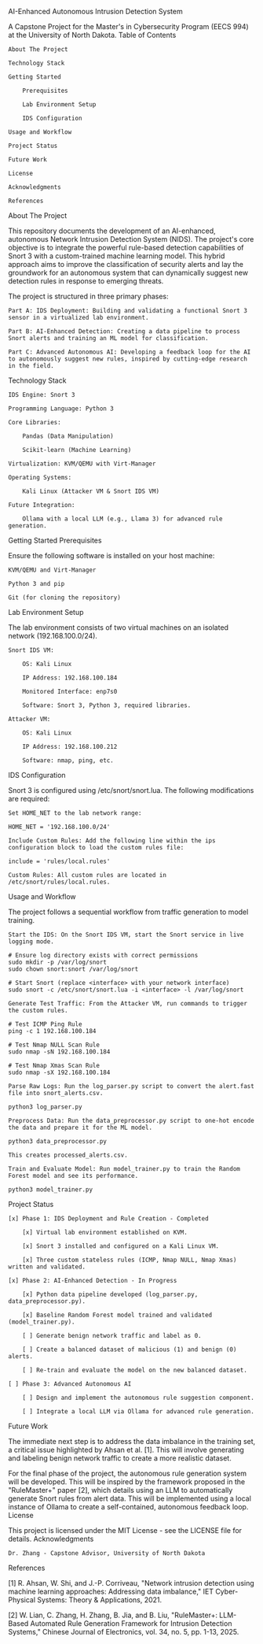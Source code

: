 AI-Enhanced Autonomous Intrusion Detection System

A Capstone Project for the Master's in Cybersecurity Program (EECS 994) at the University of North Dakota.
Table of Contents

    About The Project

    Technology Stack

    Getting Started

        Prerequisites

        Lab Environment Setup

        IDS Configuration

    Usage and Workflow

    Project Status

    Future Work

    License

    Acknowledgments

    References

About The Project

This repository documents the development of an AI-enhanced, autonomous Network Intrusion Detection System (NIDS). The project's core objective is to integrate the powerful rule-based detection capabilities of Snort 3 with a custom-trained machine learning model. This hybrid approach aims to improve the classification of security alerts and lay the groundwork for an autonomous system that can dynamically suggest new detection rules in response to emerging threats.

The project is structured in three primary phases:

    Part A: IDS Deployment: Building and validating a functional Snort 3 sensor in a virtualized lab environment.

    Part B: AI-Enhanced Detection: Creating a data pipeline to process Snort alerts and training an ML model for classification.

    Part C: Advanced Autonomous AI: Developing a feedback loop for the AI to autonomously suggest new rules, inspired by cutting-edge research in the field.

Technology Stack

    IDS Engine: Snort 3

    Programming Language: Python 3

    Core Libraries:

        Pandas (Data Manipulation)

        Scikit-learn (Machine Learning)

    Virtualization: KVM/QEMU with Virt-Manager

    Operating Systems:

        Kali Linux (Attacker VM & Snort IDS VM)

    Future Integration:

        Ollama with a local LLM (e.g., Llama 3) for advanced rule generation.

Getting Started
Prerequisites

Ensure the following software is installed on your host machine:

    KVM/QEMU and Virt-Manager

    Python 3 and pip

    Git (for cloning the repository)

Lab Environment Setup

The lab environment consists of two virtual machines on an isolated network (192.168.100.0/24).

    Snort IDS VM:

        OS: Kali Linux

        IP Address: 192.168.100.184

        Monitored Interface: enp7s0

        Software: Snort 3, Python 3, required libraries.

    Attacker VM:

        OS: Kali Linux

        IP Address: 192.168.100.212

        Software: nmap, ping, etc.

IDS Configuration

Snort 3 is configured using /etc/snort/snort.lua. The following modifications are required:

    Set HOME_NET to the lab network range:

    HOME_NET = '192.168.100.0/24'

    Include Custom Rules: Add the following line within the ips configuration block to load the custom rules file:

    include = 'rules/local.rules'

    Custom Rules: All custom rules are located in /etc/snort/rules/local.rules.

Usage and Workflow

The project follows a sequential workflow from traffic generation to model training.

    Start the IDS: On the Snort IDS VM, start the Snort service in live logging mode.

    # Ensure log directory exists with correct permissions
    sudo mkdir -p /var/log/snort
    sudo chown snort:snort /var/log/snort

    # Start Snort (replace <interface> with your network interface)
    sudo snort -c /etc/snort/snort.lua -i <interface> -l /var/log/snort

    Generate Test Traffic: From the Attacker VM, run commands to trigger the custom rules.

    # Test ICMP Ping Rule
    ping -c 1 192.168.100.184

    # Test Nmap NULL Scan Rule
    sudo nmap -sN 192.168.100.184

    # Test Nmap Xmas Scan Rule
    sudo nmap -sX 192.168.100.184

    Parse Raw Logs: Run the log_parser.py script to convert the alert.fast file into snort_alerts.csv.

    python3 log_parser.py

    Preprocess Data: Run the data_preprocessor.py script to one-hot encode the data and prepare it for the ML model.

    python3 data_preprocessor.py

    This creates processed_alerts.csv.

    Train and Evaluate Model: Run model_trainer.py to train the Random Forest model and see its performance.

    python3 model_trainer.py

Project Status

    [x] Phase 1: IDS Deployment and Rule Creation - Completed

        [x] Virtual lab environment established on KVM.

        [x] Snort 3 installed and configured on a Kali Linux VM.

        [x] Three custom stateless rules (ICMP, Nmap NULL, Nmap Xmas) written and validated.

    [x] Phase 2: AI-Enhanced Detection - In Progress

        [x] Python data pipeline developed (log_parser.py, data_preprocessor.py).

        [x] Baseline Random Forest model trained and validated (model_trainer.py).

        [ ] Generate benign network traffic and label as 0.

        [ ] Create a balanced dataset of malicious (1) and benign (0) alerts.

        [ ] Re-train and evaluate the model on the new balanced dataset.

    [ ] Phase 3: Advanced Autonomous AI

        [ ] Design and implement the autonomous rule suggestion component.

        [ ] Integrate a local LLM via Ollama for advanced rule generation.

Future Work

The immediate next step is to address the data imbalance in the training set, a critical issue highlighted by Ahsan et al. [1]. This will involve generating and labeling benign network traffic to create a more realistic dataset.

For the final phase of the project, the autonomous rule generation system will be developed. This will be inspired by the framework proposed in the "RuleMaster+" paper [2], which details using an LLM to automatically generate Snort rules from alert data. This will be implemented using a local instance of Ollama to create a self-contained, autonomous feedback loop.
License

This project is licensed under the MIT License - see the LICENSE file for details.
Acknowledgments

    Dr. Zhang - Capstone Advisor, University of North Dakota

References

[1] R. Ahsan, W. Shi, and J.-P. Corriveau, "Network intrusion detection using machine learning approaches: Addressing data imbalance," IET Cyber-Physical Systems: Theory & Applications, 2021.

[2] W. Lian, C. Zhang, H. Zhang, B. Jia, and B. Liu, "RuleMaster+: LLM-Based Automated Rule Generation Framework for Intrusion Detection Systems," Chinese Journal of Electronics, vol. 34, no. 5, pp. 1-13, 2025.
